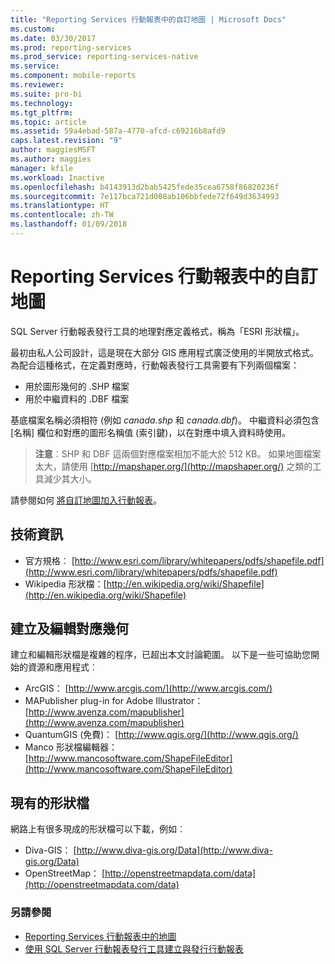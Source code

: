 ```yaml
---
title: "Reporting Services 行動報表中的自訂地圖 | Microsoft Docs"
ms.custom: 
ms.date: 03/30/2017
ms.prod: reporting-services
ms.prod_service: reporting-services-native
ms.service: 
ms.component: mobile-reports
ms.reviewer: 
ms.suite: pro-bi
ms.technology: 
ms.tgt_pltfrm: 
ms.topic: article
ms.assetid: 59a4ebad-587a-4770-afcd-c69216b8afd9
caps.latest.revision: "9"
author: maggiesMSFT
ms.author: maggies
manager: kfile
ms.workload: Inactive
ms.openlocfilehash: b4143913d2bab5425fede35cea6758f86820236f
ms.sourcegitcommit: 7e117bca721d008ab106bbfede72f649d3634993
ms.translationtype: HT
ms.contentlocale: zh-TW
ms.lasthandoff: 01/09/2018
---
```

# <a name="custom-maps-in-reporting-services-mobile-reports"></a>Reporting Services 行動報表中的自訂地圖
SQL Server 行動報表發行工具的地理對應定義格式，稱為「ESRI 形狀檔」。  
  
最初由私人公司設計，這是現在大部分 GIS 應用程式廣泛使用的半開放式格式。 為配合這種格式，在定義對應時，行動報表發行工具需要有下列兩個檔案：  
  
- 用於圖形幾何的 .SHP 檔案  
- 用於中繼資料的 .DBF 檔案  
  
基底檔案名稱必須相符 (例如 *canada.shp* 和 *canada.dbf*)。 中繼資料必須包含 [名稱] 欄位和對應的圖形名稱值 (索引鍵)，以在對應中填入資料時使用。  
  
> **注意**︰SHP 和 DBF 這兩個對應檔案相加不能大於 512 KB。 如果地圖檔案太大，請使用 [http://mapshaper.org/](http://mapshaper.org/) 之類的工具減少其大小。  
  
請參閱如何 [將自訂地圖加入行動報表](../../reporting-services/mobile-reports/add-a-custom-map-to-a-reporting-services-mobile-report.md)。  
  
## <a name="technical-information"></a>技術資訊  
  
- 官方規格︰ [http://www.esri.com/library/whitepapers/pdfs/shapefile.pdf](http://www.esri.com/library/whitepapers/pdfs/shapefile.pdf)  
- Wikipedia 形狀檔：[http://en.wikipedia.org/wiki/Shapefile](http://en.wikipedia.org/wiki/Shapefile)  
  
## <a name="creating--editing-map-geometry"></a>建立及編輯對應幾何  
  
建立和編輯形狀檔是複雜的程序，已超出本文討論範圍。 以下是一些可協助您開始的資源和應用程式︰  
  
- ArcGIS： [http://www.arcgis.com/](http://www.arcgis.com/)  
- MAPublisher plug-in for Adobe Illustrator： [http://www.avenza.com/mapublisher](http://www.avenza.com/mapublisher)  
- QuantumGIS (免費)： [http://www.qgis.org/](http://www.qgis.org/)  
- Manco 形狀檔編輯器： [http://www.mancosoftware.com/ShapeFileEditor](http://www.mancosoftware.com/ShapeFileEditor)  
  
## <a name="existing-shapefiles"></a>現有的形狀檔  
  
網路上有很多現成的形狀檔可以下載，例如︰  
  
- Diva-GIS： [http://www.diva-gis.org/Data](http://www.diva-gis.org/Data)  
- OpenStreetMap： [http://openstreetmapdata.com/data](http://openstreetmapdata.com/data)  
  
### <a name="see-also"></a>另請參閱  
- [Reporting Services 行動報表中的地圖](../../reporting-services/mobile-reports/maps-in-reporting-services-mobile-reports.md)  
- [使用 SQL Server 行動報表發行工具建立與發行行動報表](../../reporting-services/mobile-reports/create-mobile-reports-with-sql-server-mobile-report-publisher.md)   
  
  
  
